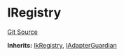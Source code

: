 # IRegistry
[Git Source](https://github.com/VerisLabs/KAM/blob/e73c6a1672196804f5e06d5429d895045a4c6974/src/interfaces/IRegistry.sol)

**Inherits:**
[IkRegistry](/src/interfaces/IkRegistry.sol/interface.IkRegistry.md), [IAdapterGuardian](/src/interfaces/modules/IAdapterGuardian.sol/interface.IAdapterGuardian.md)



